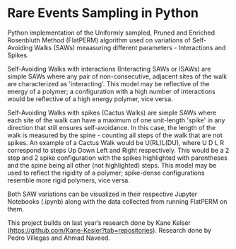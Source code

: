 # Rare Events Sampling in Python

Python implementation of the Uniformly sampled, Pruned and Enriched Rosenbluth Method (FlatPERM) algorithm used on variations of Self-Avoiding Walks (SAWs) meaasuring different parameters - Interactions and Spikes. 

Self-Avoiding Walks with interactions (Interacting SAWs or ISAWs) are simple SAWs where any pair of non-consecutive, adjacent sites of the walk are characterized as 'interacting'. This model may be reflective of the energy of a polymer; a configuration with a high number of interactions would be reflective of a high energy polymer, vice versa. 

Self-Avoiding Walks with spikes (Cactus Walks) are simple SAWs where each site of the walk can have a maximum of one unit-length 'spike' in any direction that still ensures self-avoidance. In this case, the length of the walk is measured by the spine - counting all steps of the walk that are not spikes. An example of a Cactus Walk would be U(RL)L(DU), where U D L R correspond to steps Up Down Left and Right respectively. This would be a 2 step and 2 spike configuration with the spikes highlighted with parentheses and the spine being all other (not highlighted) steps. This model may be used to reflect the rigidity of a polymer; spike-dense configurations resemble more rigid polymers, vice versa.

Both SAW variations can be visualized in their respective Jupyter Notebooks (.ipynb) along with the data collected from running FlatPERM on them.

This project builds on last year’s research done by Kane Kelser (https://github.com/Kane-Kesler?tab=repositories). 
Research done by Pedro Villegas and Ahmad Naveed.
